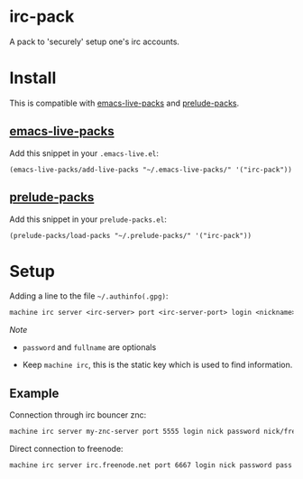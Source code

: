 irc-pack
=========

A pack to 'securely' setup one's irc accounts.

# Install

This is compatible with [emacs-live-packs](https://github.com/ardumont/emacs-live-packs) and [prelude-packs](https://github.com/ardumont/prelude-packs).

## [emacs-live-packs](https://github.com/ardumont/emacs-live-packs)

Add this snippet in your `.emacs-live.el`:
```elisp
(emacs-live-packs/add-live-packs "~/.emacs-live-packs/" '("irc-pack"))
```

## [prelude-packs](https://github.com/ardumont/prelude-packs)

Add this snippet in your `prelude-packs.el`:
```elisp
(prelude-packs/load-packs "~/.prelude-packs/" '("irc-pack"))
```
# Setup

Adding a line to the file `~/.authinfo(.gpg)`:

```txt
machine irc server <irc-server> port <irc-server-port> login <nickname> password <your-password-for-this-account>
```

*Note*

- `password` and `fullname` are optionals

- Keep `machine irc`, this is the static key which is used to find information.

## Example

Connection through irc bouncer znc:

```txt
machine irc server my-znc-server port 5555 login nick password nick/freenode:pass fullname "Your full name"
```

Direct connection to freenode:
```txt
machine irc server irc.freenode.net port 6667 login nick password pass fullname "Your full name"
```
